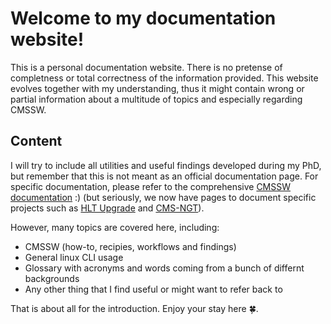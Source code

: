 # Welcome to my documentation website!

This is a personal documentation website. There is no pretense of completness or total correctness of the information provided. This website evolves together with my understanding, thus it might contain wrong or partial information about a multitude of topics and especially regarding CMSSW.

## Content
I will try to include all utilities and useful findings developed during my PhD, but remember that this is not meant as an official documentation page. For specific documentation, please refer to the comprehensive [CMSSW documentation](https://upload.wikimedia.org/wikipedia/commons/a/a5/Red_Kitten_01.jpg) :) (but seriously, we now have pages to document specific projects such as [HLT Upgrade](https://cmshltupgrade.docs.cern.ch/) and [CMS-NGT](https://cms-ngt-hlt.docs.cern.ch/)).

However, many topics are covered here, including:
- CMSSW (how-to, recipies, workflows and findings)
- General linux CLI usage
- Glossary with acronyms and words coming from a bunch of differnt backgrounds
- Any other thing that I find useful or might want to refer back to

That is about all for the introduction. Enjoy your stay here 🍀.
